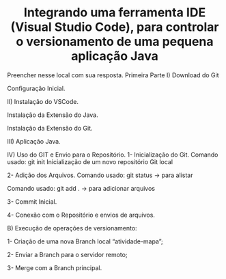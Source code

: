<h1 align="center">Integrando uma ferramenta IDE (Visual Studio Code), para controlar o versionamento de uma pequena aplicação Java</h1>

Preencher nesse local com sua resposta.
Primeira Parte
I)	Download do Git                   



Configuração Inicial.



II)	Instalação do VSCode.



Instalação da Extensão do Java.

 


Instalação da Extensão do Git.
 



III)	Aplicação Java.

 

IV)	 Uso do GIT e Envio para o Repositório.
1-	Inicialização do Git.
Comando usado: git init
Inicialização de um novo repositório Git local
 
2-	Adição dos Arquivos.
Comando usado: git status -> para alistar 

 
Comando usado: git add . -> para adicionar arquivos
 
3-	Commit Inicial.
 




4-	Conexão com o Repositório e envios de arquivos.
 

B)	Execução de operações de versionamento:

1-	Criação de uma nova Branch local “atividade-mapa”;
 
2-	Enviar a Branch para o servidor remoto;
 
 

3-	Merge com a Branch principal.































